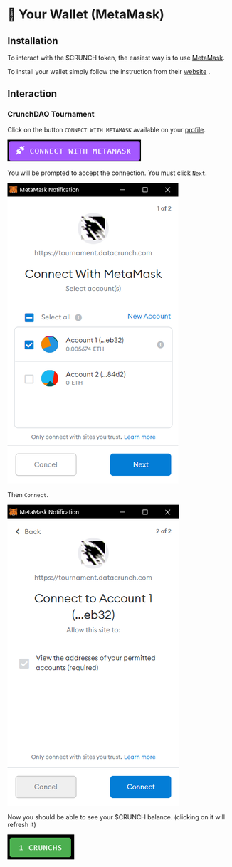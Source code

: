 # 👛 Your Wallet (MetaMask)

## Installation

To interact with the $CRUNCH token, the easiest way is to use [MetaMask](https://metamask.io).

To install your wallet simply follow the instruction from their [website](https://metamask.io) .

## Interaction

### CrunchDAO Tournament

Click on the button `CONNECT WITH METAMASK` available on your [profile](https://tournament.datacrunch.com/profile).

![](<../.gitbook/assets/image (4).png>)

You will be prompted to accept the connection. You must click `Next`.

![](<../.gitbook/assets/image (5).png>)

Then `Connect`.

![](<../.gitbook/assets/image (6).png>)

Now you should be able to see your $CRUNCH balance. (clicking on it will refresh it)

![](<../.gitbook/assets/image (7).png>)
